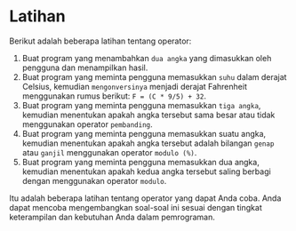 # Latihan

Berikut adalah beberapa latihan tentang operator:

1. Buat program yang menambahkan `dua angka` yang dimasukkan oleh pengguna dan menampilkan hasil.
2. Buat program yang meminta pengguna memasukkan `suhu` dalam derajat Celsius, kemudian `mengonversinya` menjadi derajat Fahrenheit menggunakan rumus berikut: `F = (C * 9/5) + 32`.
3. Buat program yang meminta pengguna memasukkan `tiga angka`, kemudian menentukan apakah angka tersebut sama besar atau tidak menggunakan operator `pembanding`.
4. Buat program yang meminta pengguna memasukkan suatu angka, kemudian menentukan apakah angka tersebut adalah bilangan `genap` atau `ganjil` menggunakan operator `modulo (%)`.
5. Buat program yang meminta pengguna memasukkan dua angka, kemudian menentukan apakah kedua angka tersebut saling berbagi dengan menggunakan operator `modulo`.

Itu adalah beberapa latihan tentang operator yang dapat Anda coba. Anda dapat mencoba mengembangkan soal-soal ini sesuai dengan tingkat keterampilan dan kebutuhan Anda dalam pemrograman.
